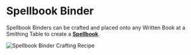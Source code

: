 # Spellbook Binder

Spellbook Binders can be crafted and placed onto any Written Book at a
Smithing Table to create a **[Spellbook](spellbook.md)**.

![Spellbook Binder Crafting Recipe](https://cdn.modrinth.com/data/JyJgaOrk/images/8d76ec434a806d09ae4efb081ba100922eb35e67.png)